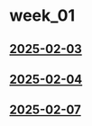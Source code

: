 # week_01 <!-- markmap: foldAll -->
## [2025-02-03](2025-02-03/2025-02-03.html)
## [2025-02-04](2025-02-04/2025-02-04.html)
## [2025-02-07](2025-02-07/2025-02-07.html)
